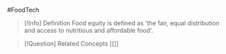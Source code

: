 #FoodTech 

> [!Info] Definition
> Food equity is defined as 'the fair, equal distribution and access to nutritious and affordable food'.

> [!Question] Related Concepts
> [[]]

